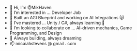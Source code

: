 - 👋 Hi, I’m @MikHaven
- 👀 I’m interested in ... Developer Job
- 🧠 Built an AGI Blueprint and working on AI Integrations 😻
- 🎋 I’ve mastered ... Unity / C#, always learning 🌱
- 💞️ I’m looking to collaborate on ... AI-driven mechanics, Game Programming, and Design
- 🚀 Always building, always dreaming
- 📫 micaiahstevens @ gmail . com

<!---
MikHaven/MikHaven is a ✨ special ✨ repository because its `README.md` (this file) appears on your GitHub profile.
You can click the Preview link to take a look at your changes.
--->
